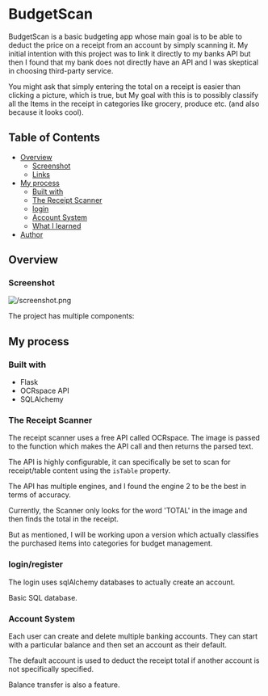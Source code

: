 # BudgetScan

BudgetScan is a basic budgeting app whose main goal is to be able to deduct the price on a receipt from an account by simply scanning it. My initial intention with this project was to link it directly to my banks API but then I found that my bank does not directly have an API and I was skeptical in choosing third-party service.

You might ask that simply entering the total on a receipt is easier than clicking a picture, which is true, but My goal with this is to possibly classify all the Items in the receipt in categories like grocery, produce etc. (and also because it looks cool).

## Table of Contents
- [Overview](#overview)
  - [Screenshot](#screenshot)
  - [Links](#links)
- [My process](#my-process)
  - [Built with](#built-with)
   - [The Receipt Scanner](#the-receipt-scanner)
  - [login](#loginregister)
  - [Account System](#account-system)
  - [What I learned](#what-i-learned)
- [Author](#author)

## Overview


### Screenshot

![/screenshot.png](./screenshot.png)


The project has multiple components:

## My process

### Built with

- Flask
- OCRspace API
- SQLAlchemy 

### The Receipt Scanner

The receipt scanner uses a free API called OCRspace. The image is passed to the function which makes the API call and then returns the parsed text.

The API is highly configurable, it can specifically be set to scan for receipt/table content using the `isTable` property.

The API has multiple engines, and I found the engine 2 to be the best in terms of accuracy.

Currently, the Scanner only looks for the word 'TOTAL' in the image and then finds the total in the receipt.

But as mentioned, I will be working upon a version which actually classifies the purchased items into categories for budget management.

### login/register

The login uses sqlAlchemy databases to actually create an account.

Basic SQL database.

### Account System

Each user can create and delete multiple banking accounts. They can start with a particular balance and then set an account as their default.

The default account is used to deduct the receipt total if another account is not specifically specified.

Balance transfer is also a feature.

